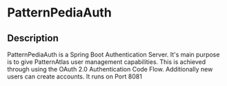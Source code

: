 # PatternPediaAuth

## Description

PatternPediaAuth is a Spring Boot Authentication Server.
It's main purpose is to give PatternAtlas user management capabilities.
This is achieved through using the OAuth 2.0 Authentication Code Flow.
Additionally new users can create accounts.
It runs on Port 8081


